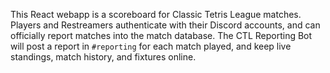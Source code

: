 This React webapp is a scoreboard for Classic Tetris League matches. Players and Restreamers authenticate with their Discord accounts, and can officially report matches into the match database. The CTL Reporting Bot will post a report in `#reporting` for each match played, and keep live standings, match history, and fixtures online.
